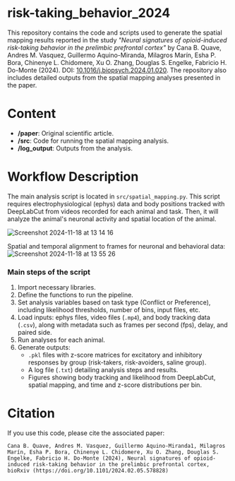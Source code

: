 # risk-taking_behavior_2024

This repository contains the code and scripts used to generate the spatial mapping results reported in the study *"Neural signatures of opioid-induced risk-taking behavior in the prelimbic prefrontal cortex"* by Cana B. Quave, Andres M. Vasquez, Guillermo Aquino-Miranda, Milagros Marín, Esha P. Bora, Chinenye L. Chidomere, Xu O. Zhang, Douglas S. Engelke, Fabricio H. Do-Monte (2024). DOI: [10.1016/j.biopsych.2024.01.020](https://doi.org/10.1016/j.biopsych.2024.01.020). The repository also includes detailed outputs from the spatial mapping analyses presented in the paper.

# Content

- **/paper**: Original scientific article.
- **/src**: Code for running the spatial mapping analysis.
- **/log_output**: Outputs from the analysis.

# Workflow Description

The main analysis script is located in `src/spatial_mapping.py`. This script requires electrophysiological (ephys) data and body positions tracked with DeepLabCut from videos recorded for each animal and task. Then, it will analyze the animal's neuronal activity and spatial location of the animal. 

![Screenshot 2024-11-18 at 13 14 16](https://github.com/user-attachments/assets/3a5a5c33-8caa-4d02-9d58-327fbb7727f3)

Spatial and temporal alignment to frames for neuronal and behavioral data: 
![Screenshot 2024-11-18 at 13 55 26](https://github.com/user-attachments/assets/9bf88f9d-29cc-4d88-9461-ad972e3a7313)


### Main steps of the script
1. Import necessary libraries.
2. Define the functions to run the pipeline.
3. Set analysis variables based on task type (Conflict or Preference), including likelihood thresholds, number of bins, input files, etc.
4. Load inputs: ephys files, video files (`.mp4`), and body tracking data (`.csv`), along with metadata such as frames per second (fps), delay, and paired side.
5. Run analyses for each animal.
6. Generate outputs:
   - `.pkl` files with z-score matrices for excitatory and inhibitory responses by group (risk-takers, risk-avoiders, saline group).
   - A log file (`.txt`) detailing analysis steps and results.
   - Figures showing body tracking and likelihood from DeepLabCut, spatial mapping, and time and z-score distributions per bin.

# Citation

If you use this code, please cite the associated paper:

```
Cana B. Quave, Andres M. Vasquez, Guillermo Aquino-Miranda1, Milagros Marín, Esha P. Bora, Chinenye L. Chidomere, Xu O. Zhang, Douglas S. Engelke, Fabricio H. Do-Monte (2024), Neural signatures of opioid-induced risk-taking behavior in the prelimbic prefrontal cortex, bioRxiv (https://doi.org/10.1101/2024.02.05.578828)
```
